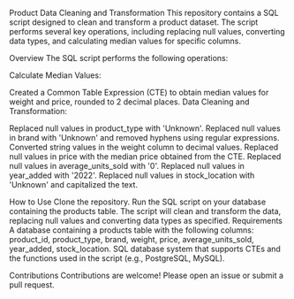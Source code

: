 Product Data Cleaning and Transformation
This repository contains a SQL script designed to clean and transform a product dataset. The script performs several key operations, including replacing null values, converting data types, and calculating median values for specific columns.

Overview
The SQL script performs the following operations:

Calculate Median Values:

Created a Common Table Expression (CTE) to obtain median values for weight and price, rounded to 2 decimal places.
Data Cleaning and Transformation:

Replaced null values in product_type with 'Unknown'.
Replaced null values in brand with 'Unknown' and removed hyphens using regular expressions.
Converted string values in the weight column to decimal values.
Replaced null values in price with the median price obtained from the CTE.
Replaced null values in average_units_sold with '0'.
Replaced null values in year_added with '2022'.
Replaced null values in stock_location with 'Unknown' and capitalized the text.

How to Use
Clone the repository.
Run the SQL script on your database containing the products table.
The script will clean and transform the data, replacing null values and converting data types as specified.
Requirements
A database containing a products table with the following columns: product_id, product_type, brand, weight, price, average_units_sold, year_added, stock_location.
SQL database system that supports CTEs and the functions used in the script (e.g., PostgreSQL, MySQL).

Contributions
Contributions are welcome! Please open an issue or submit a pull request.

